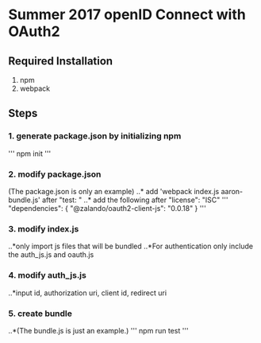 # Summer 2017 openID Connect with OAuth2

## Required Installation

1. npm
2. webpack

## Steps
### 1. generate package.json by initializing npm 
'''
npm init
'''

### 2. modify package.json 
(The package.json is only an example)
..* add 'webpack index.js aaron-bundle.js' after "test: "
..* add the following after "license": "ISC"
'''
"dependencies": {
    "@zalando/oauth2-client-js": "0.0.18"
  }
''' 

### 3. modify index.js
..*only import js files that will be bundled
..*For authentication only include the auth_js.js and oauth.js 
### 4. modify auth_js.js
..*input id, authorization uri, client id, redirect uri

### 5. create bundle
..*(The bundle.js is just an example.)
'''
npm run test
'''


